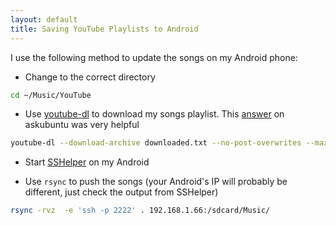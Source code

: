 ```yaml
---
layout: default
title: Saving YouTube Playlists to Android
---
```


I use the following method to update the songs on my Android phone:

- Change to the correct directory

```bash
cd ~/Music/YouTube
```

- Use [youtube-dl](https://github.com/rg3/youtube-dl) to download my songs playlist.
This [answer](http://askubuntu.com/questions/673442/downloading-youtube-playlist-with-youtube-dl-skipping-existing-files) on askubuntu was very helpful

```bash
youtube-dl --download-archive downloaded.txt --no-post-overwrites --max-downloads 10 -ciwx --audio-format mp3 -o "%(title)s.%(ext)s" <playlist-url>
```

- Start [SSHelper](http://arachnoid.com/android/SSHelper/) on my Android

- Use `rsync` to push the songs (your Android's IP will probably be different, just check the output from SSHelper)

```bash
rsync -rvz  -e 'ssh -p 2222' . 192.168.1.66:/sdcard/Music/
```
